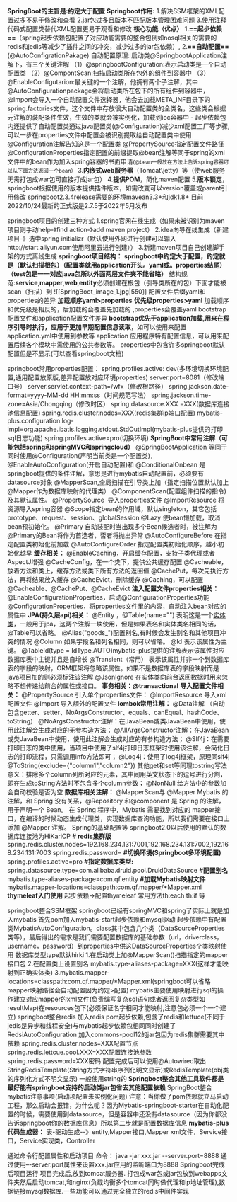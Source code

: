 **SpringBoot的主旨是:约定大于配置**
**Springboot作用:**
	1.解决SSM框架的XML配置过多不易于修改和查看
	2.jar包过多且版本不匹配版本管理困难问题
	3.使用注释代码式配置类替代XML配置更易于观看和修改
	**核心功能（优点）**
	 1.**==起步依赖==**（spring起步依赖包配置了对应功能需要的整合包例如nosql相关的需要的redis和jedis等减少了插件之间的冲突，减少过多的jar包依赖）,
	 2.**==自动配置==**(@AutoConfigrationPakage)
		自动配置原理:
		 启动类@SpringbootApplication注解下，有三个关键注解
		（1）@springbootConfiguration:表示启动类是一个自动配置类
		（2）@CompontScan:扫描启动类所在包外的组件到容器中
		（3）@EnableConfigutarion:最关键的一个注解，他拥有两个子注解，其中@AutoConfigurationpackage会将启动类所在包下的所有组件到容器中，@Import会导入一个自动配置文件选择器，他会去加载META_INF目录下的spring.factories文件，这个文件中存放很大自动配置类的全类名，这些类会根据元注解的装配条件生效，生效的类就会被实例化，加载到ioc容器中
		-
		起步依赖包内还提供了自动配置类通过java配置类(@Configuration)减少xml配置工厂等步骤,可以一步在properties文件中配置会被识别提取给自动配置类中使用
		 @Configuration注解告知这是一个配置类
		 @PropertySource指定配置文件路径
		 @ConfigurationProperties指定配置的前缀提取@bean注解等同于spring的xml文件中的bean作为加入spring容器的书面申请<small>(@bean一般放在方法上告诉spring容器可以从下面方法返回一个bean）</small>
	 3.**内嵌式web服务器**（Tomcat\jetty）等（使web服务无需打包成war包可直接打成jar包）
	 4.**提供POM**，简化maven配置
	 5.**版本锁定**，springboot根据使用的版本提供插件版本，如需改变可以version覆盖或parent引用修改
		springboot2.3.4release需要的环境mavean3.3+和jdk1.8+
		目前2022/10/24最新的正式版是2.7.5于2022年5月发布

springboot项目的创建三种方式
	1.spring官网在线生成（如果未被识别为maven项目则手动help-》find action-》add maven project）
	2.idea向导在线生成（新建项目-》选中spring initializr（默认使用外网进行创建可以输入http://start.aliyun.com使用阿里云进行创建））
	3.新建maven项目自己创建脚手架的方式离线生成
**springboot项目结构：**
	**springboot中约定大于配置，约定就是（默认扫描根包）（配置类就用application开头。yaml或。properties结尾）（test包是一一对应java包所以外面两层文件夹不能省略）**
	结构规范:**service**,**mapper**,**web**,**entity**必须创建在根包（引导类所在的包）下面才能被scan（扫描）到
	![[SpringBoot_image_1.jpg|550]]
	配置文件后缀yaml和properties的差异
		**加载顺序yaml>properties**
		**优先级properties>yaml**
		加载顺序和优先级是相反的，后加载的会覆盖先加载的 ,properties会覆盖yaml
	bootstrap配置文件和application配置文件差异
		**bootstrap优先于application加载,用来在程序引导时执行，应用于更加早期配置信息读取**，如可以使用来配置application.yml中使用到参数等
		application 应用程序特有配置信息，可以用来配置后续各个模块中需使用的公共参数等。
	properties中包含许多springboot默认配置但是不显示(可以查看springboot文档)

springboot常用properties配置：
	spring.profiles.active: dev(多环境切换环境配置,通用配置放原版,差异配置放对应环境properties)
	server.port=8081（修改端口号）
	server.servlet.context-path=/wfx（修改根路径）
	spring.jackson.date-format=yyyy-MM-dd HH:mm:ss（时间规范写法）
	spring.jackson.time-zone=Asia/Chongqing（修改时区）
	spring.datasource.XXX =XXX(数据库连接池信息配置)
	spring.redis.cluster.nodes=XXX(redis集群ip端口配置)
	mybatis-plus.configuration.log-impl=org.apache.ibatis.logging.stdout.StdOutImpl(mybatis-plus提供的打印sql日志功能)
	spring.profiles.active=pro(切换环境)
**SpringBoot中常用注解（可能包括spring和springMVC和springcloud）**
	@SpringBootApplication 等同于同时使用@Configuration(声明当前类是一个配置类)，@EnableAutoConfiguration(开启自动配置)和
	@ConditionalOnbean 是springboot提供的条件注解，意思是进行mybatis自动配置前，必须要有datasource对象
	@MapperScan,全局扫描在引导类上加（指定扫描位置默认加上@Mapper作为数据库映射的代理类）
	@ComponentScan(配置组件扫描的指令)及其默认属性。
	@PropertySource  导入properties文件
	@ImportResource 将资源导入spring容器
	@Scope指定bean的作用域，默认singleton，其它包括prototype、request、session、globalSession
	@Lazy 使bean懒加载，取消bean预初始化。
	@Primary 自动装配时当出现多个Bean候选者时，被注解为@Primary的Bean将作为首选者，否者将抛出异常
	@AutoConfigureBefore 在指定配置类初始化前加载
	@AutoConfigureOrder 指定配置类初始化顺序，越小初始化越早
	**缓存相关：**
	@EnableCaching，开启缓存配置，支持子类代理或者AspectJ增强
	@CacheConfig，在一个类下，提供公共缓存配置
	@Cacheable，放着方法和类上，缓存方法或类下所有方法的返回值
	@CachePut，每次先执行方法，再将结果放入缓存
	@CacheEvict，删除缓存
	@Caching，可以配置@Cacheable、@CachePut、@CacheEvict
	**注入配置文件properties相关：**
	@EnableConfigurationProperties，启动@ConfigurationProperties功能
	@ConfigurationProperties，将properties文件里的内容，自动注入bean对应的属性中
	**JPA(持久层api)相关：**
	@Entity ，@Table(name="")
	表明这是一个[实体类](https://so.csdn.net/so/search?q=%E5%AE%9E%E4%BD%93%E7%B1%BB&spm=1001.2101.3001.7020)，一般用于jpa，这两个注解一块使用，但是如果表名和实体类名相同的话，@Table可以省略。
	@Alias("goods_")配置别名,有时候会发生别名和其他项目冲突的情况
	@Column 如果字段名和列名相同，则可以省略。
	@Id 表示该属性为主键。
	@TableId(type = IdType.AUTO)mybatis-plus提供的注解表示该属性对应数据库表中主键并且是自增长
	@Transient（常用） 表示该属性并非一个到数据库表的字段的映射，ORM框架将忽略该属性。如果不是数据库表的字段映射而是java项目加的则必须标注该注解
	@JsonIgnore 在实体类向前台返回数据时用来忽略不想传递给前台的属性或接口。
	**事务相关：@transactional**
	**导入配置文件相关：**
	@PropertySource 引入单个properties文件：
	@ImportResource 导入xml配置文件
	@Import 导入额外的配置文件
	**lombok常用注解：**
	@Data注解 （自动包含getter、setter、NoArgsConstructor、equals、canEqual、hashCode、toString）
	@NoArgsConstructor注解：在JavaBean或类JavaBean中使用，使用此注解会生成对应的无参构造方法；
	@AllArgsConstructor注解：在JavaBean或类JavaBean中使用，使用此注解会生成对应的有参构造方法；
	@Slf4j：在需要打印日志的类中使用，当项目中使用了slf4j打印日志框架时使用该注解，会简化日志的打印流程，只需调用info方法即可；
	@Log4j：使用了log4j框架，原理同slf4j
	@ToString(exclude={"column1","column2"}) 其他get和set等同理tostring写法
	意义：排除多个column列所对应的元素，其中间用英文状态下的逗号进行分割，即在生成toString方法时不包含多个column参数；
	@NonNull 给方法中的参数加会自动校验是否为空
	**数据库相关注解：**
	@MapperScan与
	@Mapper Mybatis 的注解，和 Spring 没有关系，@Repository 和@component 是 Spring 的注解，用于声明一个 Bean。
	在 Spring 程序中，Mybatis 需要找到对应的 mapper接口，在编译的时候动态生成代理类，实现数据库查询功能，所以我们需要在接口上添加 @Mapper 注解。
Spring的基础配置等
	springboot2.0以后使用的默认的数据库连接池为HiKariCP
	**# redis集群版**
	spring.redis.cluster.nodes=192.168.234.131:7001,192.168.234.131:7002,192.168.234.131:7003
	spring.redis.password=
	​**#切换环境(Springboot多环境配置)**
	spring.profiles.active=pro
	**\#指定数据库类型:**
	spring.datasource.type=com.alibaba.druid.pool.DruidDataSource
	**\#配置别名**
	mybatis.type-aliases-package=com.qf.entity
	**\#加载Mybatis映射文件**
	mybatis.mapper-locations=classpath:com.qf.mapper/*Mapper.xml
	**thymeleaf入门使用**
	起步依赖->配置thymeleaf
	常用方法th:each th:if 等

springboot整合SSM框架
	springboot已经有springMVC和spring了实际上就是加入mybatis
	首先pom加入mybatis-start起步依赖和mysql驱动
	起步依赖中有配置类MybatisAutoConfiguration。class其中包含几个类（DataSourceProperties类等），最后得出的需求是我们需要配置数据库的基础参数（url，driverclass，username，password）到properties中供这DataSourceProperties个类映射使用 数据库类型type默认hirki
	1.在启动类上加@MapperScan()扫描指定的mapper接口包
	2.在配置类上设置别名 mybatis.type-aliases-package=XXX(这样才能映射到正确实体类)
	3.mybatis.mapper-locations=classpath:com.qf.mapper/*Mapper.xml(springboot可以省略mapper映射路径会自动配置因为约定>配置)
	mybatis主要使用映射进行sql的操作建立对应mapper的xml文件(负责编写复杂sql语句或者返回复杂类型如resultMap)在resources包下(必须保证名字相同才能映射,注意包必须一个一个建立)
springboot整合redis
	加入redis pom起步依赖,包含了redis和lettuce(不同于jedis是异步和线程安全)与mybatis起步依赖包相同同时创建了RedsiAutoConfiguration
	加入commons-pool12的jar包因为redis集群需要其中依赖
	spring.redis.cluster.nodes=XXX配置节点
	spring.redis.lettcue.pool.XXX=XXX配置连接池参数
	spring.redis.password=XXX密码
	配置完成后可以使用@Autowired取出StringRedisTemplate(String方式字符串序列化明文显示)或RedisTemplate(obj类的序列化方式不明文显示)
	一般使用string的
	**Springboot整合其他工具软件都是最好能有springboot支持的启动类jar包省去其他配置依赖**
SpringBoot整合mybatis注意事项(启动项配置未实例化问题)
	注意：当你做了pom依赖就立马启动工程，那么启动会报错，为什么呢？因为Mybatis-springboot-starter在自动化配置的时候，需要使用到datasource，但是容器中还没有datasource（因为你都没告诉springboot你的数据库信息）所以第二步就是配置数据库信息
	**mybatis-plus代码生成器：**
	表-驱动生成--》entity,Mapper接口,Mapper xml文件，Service接口，Service实现类，Controller

通过命令行配置属性和启动项目
	命令：
	java -jar xxx.jar --server.port=8888
	通过使用–-server.port属性来设置xxx.jar应用的监听端口为8888
Springboot完成后项目运行
	项目完成后,放到tomcat服务器.
	打包成war包或jar包放到webapps文件夹然后启动tomcat,和nginx(负载均衡多个tomcat同时做代理和ip地址管理),数据链接mysql数据库.一些功能可以通过完全独立的redis中间件实现